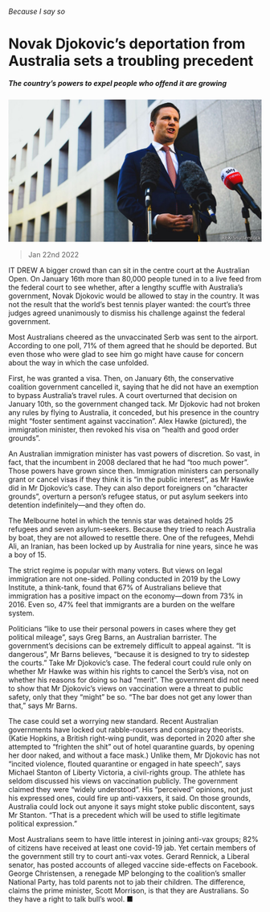 ###### Because I say so

# Novak Djokovic’s deportation from Australia sets a troubling precedent 

##### The country’s powers to expel people who offend it are growing 

![image](images/20220122_ASP002_0.jpg) 

> Jan 22nd 2022 

IT DREW A bigger crowd than can sit in the centre court at the Australian Open. On January 16th more than 80,000 people tuned in to a live feed from the federal court to see whether, after a lengthy scuffle with Australia’s government, Novak Djokovic would be allowed to stay in the country. It was not the result that the world’s best tennis player wanted: the court’s three judges agreed unanimously to dismiss his challenge against the federal government.

Most Australians cheered as the unvaccinated Serb was sent to the airport. According to one poll, 71% of them agreed that he should be deported. But even those who were glad to see him go might have cause for concern about the way in which the case unfolded.


First, he was granted a visa. Then, on January 6th, the conservative coalition government cancelled it, saying that he did not have an exemption to bypass Australia’s travel rules. A court overturned that decision on January 10th, so the government changed tack. Mr Djokovic had not broken any rules by flying to Australia, it conceded, but his presence in the country might “foster sentiment against vaccination”. Alex Hawke (pictured), the immigration minister, then revoked his visa on “health and good order grounds”.

An Australian immigration minister has vast powers of discretion. So vast, in fact, that the incumbent in 2008 declared that he had “too much power”. Those powers have grown since then. Immigration ministers can personally grant or cancel visas if they think it is “in the public interest”, as Mr Hawke did in Mr Djokovic’s case. They can also deport foreigners on “character grounds”, overturn a person’s refugee status, or put asylum seekers into detention indefinitely—and they often do.

The Melbourne hotel in which the tennis star was detained holds 25 refugees and seven asylum-seekers. Because they tried to reach Australia by boat, they are not allowed to resettle there. One of the refugees, Mehdi Ali, an Iranian, has been locked up by Australia for nine years, since he was a boy of 15.

The strict regime is popular with many voters. But views on legal immigration are not one-sided. Polling conducted in 2019 by the Lowy Institute, a think-tank, found that 67% of Australians believe that immigration has a positive impact on the economy—down from 73% in 2016. Even so, 47% feel that immigrants are a burden on the welfare system.

Politicians “like to use their personal powers in cases where they get political mileage”, says Greg Barns, an Australian barrister. The government’s decisions can be extremely difficult to appeal against. “It is dangerous”, Mr Barns believes, “because it is designed to try to sidestep the courts.” Take Mr Djokovic’s case. The federal court could rule only on whether Mr Hawke was within his rights to cancel the Serb’s visa, not on whether his reasons for doing so had “merit”. The government did not need to show that Mr Djokovic’s views on vaccination were a threat to public safety, only that they “might” be so. “The bar does not get any lower than that,” says Mr Barns.

The case could set a worrying new standard. Recent Australian governments have locked out rabble-rousers and conspiracy theorists. (Katie Hopkins, a British right-wing pundit, was deported in 2020 after she attempted to “frighten the shit” out of hotel quarantine guards, by opening her door naked, and without a face mask.) Unlike them, Mr Djokovic has not “incited violence, flouted quarantine or engaged in hate speech”, says Michael Stanton of Liberty Victoria, a civil-rights group. The athlete has seldom discussed his views on vaccination publicly. The government claimed they were “widely understood”. His “perceived” opinions, not just his expressed ones, could fire up anti-vaxxers, it said. On those grounds, Australia could lock out anyone it says might stoke public discontent, says Mr Stanton. “That is a precedent which will be used to stifle legitimate political expression.”

Most Australians seem to have little interest in joining anti-vax groups; 82% of citizens have received at least one covid-19 jab. Yet certain members of the government still try to court anti-vax votes. Gerard Rennick, a Liberal senator, has posted accounts of alleged vaccine side-effects on Facebook. George Christensen, a renegade MP belonging to the coalition’s smaller National Party, has told parents not to jab their children. The difference, claims the prime minister, Scott Morrison, is that they are Australians. So they have a right to talk bull’s wool. ■


